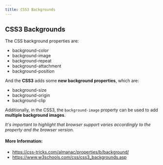 ```yaml
---
title: CSS3 Backgrounds
---
```

## CSS3 Backgrounds

The CSS background properties are:

* background-color
* background-image
* background-repeat
* background-attachment
* background-position

And the **CSS3** adds some **new background properties**, which are:

* background-size
* background-origin
* background-clip

Additionally, in the CSS3, the `background-image` property can be used to add **multiple background images**.

_It's important to highlight that browser support varies accordingly to the property and the browser version._

#### More Information:
* https://css-tricks.com/almanac/properties/b/background/
* https://www.w3schools.com/css/css3_backgrounds.asp


